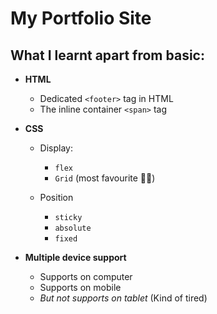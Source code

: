 # My Portfolio Site

## What I learnt apart from basic:
* **HTML**
  * Dedicated `<footer>` tag in HTML
  * The inline container `<span>` tag

* **CSS**
  * Display:
    * `flex`
    * `Grid` (most favourite 🤌🤌)

  * Position
    * `sticky`
    * `absolute`
    * `fixed`

* **Multiple device support**
  * Supports on computer
  * Supports on mobile
  * *But not supports on tablet* (Kind of tired)
